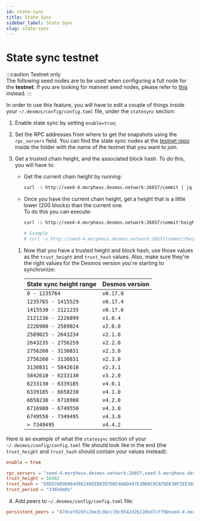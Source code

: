```yaml
---
id: state-sync
title: State Sync
sidebar_label: State Sync
slug: state-sync
---
```


# State sync testnet
:::caution Testnet only   
The following seed nodes are to be used when configuring a full node for the **testnet**. If you are looking for mainnet seed nodes, please refer to [this](../../06-mainnet/03-state-sync.md) instead.
:::

In order to use this feature, you will have to edit a couple of things inside your `~/.desmos/config/config.toml` file,
under the `statesync` section:

1. Enable state sync by setting `enable=true`;

2. Set the RPC addresses from where to get the snapshots using the `rpc_servers` field.
    You can find the state sync nodes at the [testnet repo](https://github.com/desmos-labs/morpheus) inside
    the folder with the name of the testnet that you want to join.
   
3. Get a trusted chain height, and the associated block hash. To do this, you will have to:
    - Get the current chain height by running:
       ```bash
       curl -s http://seed-4.morpheus.desmos.network:26657/commit | jq "{height: .result.signed_header.header.height}"
       ```
    - Once you have the current chain height, get a height that is a little lower (200 blocks) than the current one.  
      To do this you can execute:
       ```bash
       curl -s http://seed-4.morpheus.desmos.network:26657/commit?height=<your-height> | jq "{height: .result.signed_header.header.height, hash: .result.signed_header.commit.block_id.hash}"
 
       # Example
       # curl -s http://seed-4.morpheus.desmos.network:26657/commit?height=100000 | jq "{height: .result.signed_header.header.height, hash: .result.signed_header.commit.block_id.hash}"
       ```
      
   1. Now that you have a trusted height and block hash, use those values as the `trust_height` and `trust_hash` values. Also,
      make sure they're the right values for the Desmos version you're starting to synchronize:

      | **State sync height range** |     **Desmos version**      |
      |:-----------------------------|:---------------------------|
      | `0 - 1235764`               |          `v0.17.0`          |
      | `1235765 - 1415529`         |          `v0.17.4`          |
      | `1415530 - 2121235`         |          `v0.17.6`          |
      | `2121236 - 2226899`         |          `v1.0.4`           |
      | `2226900 - 2589024`         |          `v2.0.0`           |
      | `2589025 - 2643234`         |          `v2.1.0`           |
      | `2643235 - 2756259`         |          `v2.2.0`           |
      | `2756260 - 3130831`         |          `v2.3.0`           |
      | `2756260 - 3130831`         |          `v2.3.0`           |
      | `3130831 - 5842610`         |          `v2.3.1`           |
      | `5842610 - 6233130`         |          `v3.2.0`           |
      | `6233130 - 6339185`         |          `v4.0.1`           |
      | `6339185 - 6658230`         |          `v4.1.0`           |
      | `6658230 - 6716980`         |          `v4.2.0`           |
      | `6716980 - 6749550`         |          `v4.3.0`           |
      | `6749550 - 7349495`         |          `v4.3.0`           |
      | `> 7349495`                |          `v4.4.2`           |

Here is an example of what the `statesync` section of your `~/.desmos/config/config.toml` file should look like in the end (the `trust_height` and `trust_hash` should contain your values instead):

```toml
enable = true

rpc_servers = "seed-4.morpheus.desmos.network:26657,seed-5.morpheus.desmos.network:26657"
trust_height = 16962
trust_hash = "E8ED7A890A64986246EEB02D7D8C4A6D497E3B60C0CAFDDE30F2EE385204C314"
trust_period = "336h0m0s"
```

4. Add peers to `~/.desmos/config/config.toml` file:

 ```toml
persistent_peers = "67dcef828fc2be3c3bcc19c9542d2b228bd7cff9@seed-4.morpheus.desmos.network:26656,fcf8207fb84a7238089bd0cd8db994e0af9016b6@seed-5.morpheus.desmos.network:26656"
 ```
